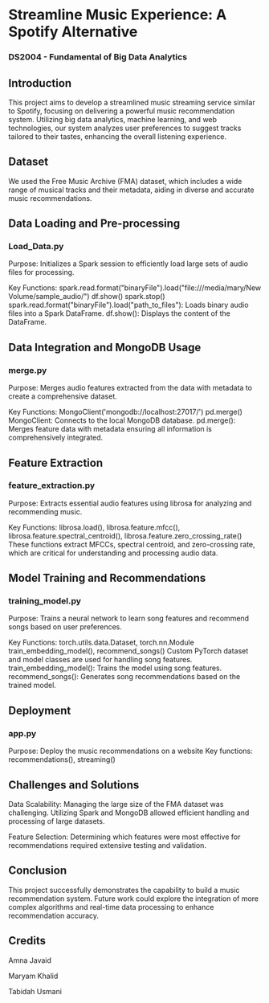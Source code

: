 # Streamline Music Experience: A Spotify Alternative

### DS2004 - Fundamental of Big Data Analytics
## Introduction
This project aims to develop a streamlined music streaming service similar to Spotify, focusing on delivering a powerful music recommendation system. Utilizing big data analytics, machine learning, and web technologies, our system analyzes user preferences to suggest tracks tailored to their tastes, enhancing the overall listening experience.

## Dataset
We used the Free Music Archive (FMA) dataset, which includes a wide range of musical tracks and their metadata, aiding in diverse and accurate music recommendations.

## Data Loading and Pre-processing
### Load_Data.py
Purpose: Initializes a Spark session to efficiently load large sets of audio files for processing.

Key Functions:
spark.read.format("binaryFile").load("file:///media/mary/New Volume/sample_audio/")
df.show()
spark.stop()
spark.read.format("binaryFile").load("path_to_files"): Loads binary audio files into a Spark DataFrame.
df.show(): Displays the content of the DataFrame.

## Data Integration and MongoDB Usage
### merge.py
Purpose: Merges audio features extracted from the data with metadata to create a comprehensive dataset.

Key Functions:
MongoClient('mongodb://localhost:27017/')
pd.merge()
MongoClient: Connects to the local MongoDB database.
pd.merge(): Merges feature data with metadata ensuring all information is comprehensively integrated.

## Feature Extraction
### feature_extraction.py
Purpose: Extracts essential audio features using librosa for analyzing and recommending music.

Key Functions:
librosa.load(), librosa.feature.mfcc(), librosa.feature.spectral_centroid(), librosa.feature.zero_crossing_rate()
These functions extract MFCCs, spectral centroid, and zero-crossing rate, which are critical for understanding and processing audio data.


## Model Training and Recommendations
### training_model.py
Purpose: Trains a neural network to learn song features and recommend songs based on user preferences.

Key Functions:
torch.utils.data.Dataset, torch.nn.Module
train_embedding_model(), recommend_songs()
Custom PyTorch dataset and model classes are used for handling song features.
train_embedding_model(): Trains the model using song features.
recommend_songs(): Generates song recommendations based on the trained model.

## Deployment
### app.py
Purpose: Deploy the music recommendations on a website
Key functions:
recommendations(), streaming()

## Challenges and Solutions
Data Scalability: Managing the large size of the FMA dataset was challenging. Utilizing Spark and MongoDB allowed efficient handling and processing of large datasets.

Feature Selection: Determining which features were most effective for recommendations required extensive testing and validation.


## Conclusion
This project successfully demonstrates the capability to build a music recommendation system. Future work could explore the integration of more complex algorithms and real-time data processing to enhance recommendation accuracy.

## Credits
Amna Javaid

Maryam Khalid

Tabidah Usmani
